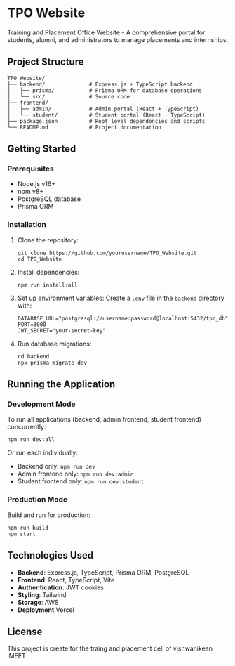 # TPO Website

Training and Placement Office Website - A comprehensive portal for students, alumni, and administrators to manage placements and internships.

## Project Structure

```
TPO_Website/
├── backend/              # Express.js + TypeScript backend
│   ├── prisma/           # Prisma ORM for database operations
│   └── src/              # Source code
├── frontend/
│   ├── admin/            # Admin portal (React + TypeScript)
│   └── student/          # Student portal (React + TypeScript)
├── package.json          # Root level dependencies and scripts
└── README.md             # Project documentation
```

## Getting Started

### Prerequisites

- Node.js v16+
- npm v8+
- PostgreSQL database
- Prisma ORM
### Installation

1. Clone the repository:

   ```
   git clone https://github.com/yourusername/TPO_Website.git
   cd TPO_Website
   ```

2. Install dependencies:

   ```
   npm run install:all
   ```

3. Set up environment variables:
   Create a `.env` file in the `backend` directory with:

   ```
   DATABASE_URL="postgresql://username:password@localhost:5432/tpo_db"
   PORT=3000
   JWT_SECRET="your-secret-key"
   ```

4. Run database migrations:
   ```
   cd backend
   npx prisma migrate dev
   ```

## Running the Application

### Development Mode

To run all applications (backend, admin frontend, student frontend) concurrently:

```
npm run dev:all
```

Or run each individually:

- Backend only: `npm run dev`
- Admin frontend only: `npm run dev:admin`
- Student frontend only: `npm run dev:student`

### Production Mode

Build and run for production:

```
npm run build
npm start
```



## Technologies Used

- **Backend**: Express.js, TypeScript, Prisma ORM, PostgreSQL
- **Frontend**: React, TypeScript, Vite
- **Authentication**: JWT cookies 
- **Styling**: Tailwind
- **Storage**: AWS
- **Deployment** Vercel

## License

This project is create for the traing and placement cell of vishwanikean iMEET
